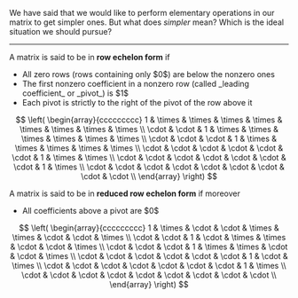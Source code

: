 We have said that we would like to perform elementary operations in our matrix to get simpler ones. But what does _simpler_ mean? Which is the ideal situation we should pursue?

---

A matrix is said to be in **row echelon form** if 

<ul>
<li>All zero rows (rows containing only $0$) are below the nonzero ones</li>
<li>The first nonzero coefficient in a nonzero row (called _leading coefficient_ or _pivot_) is $1$</li>
<li>Each pivot is strictly to the right of the pivot of the row above it</li>
</ul>

$$
\left(
\begin{array}{ccccccccc}
1      & \times & \times & \times & \times & \times & \times & \times & \times \\
\cdot  & \cdot  & 1      & \times & \times & \times & \times & \times & \times \\
\cdot  & \cdot  & \cdot  & 1      & \times & \times & \times & \times & \times \\
\cdot  & \cdot  & \cdot  & \cdot  & \cdot  & \cdot  & 1      & \times & \times \\
\cdot  & \cdot  & \cdot  & \cdot  & \cdot  & \cdot  & \cdot  & 1      & \times \\
\cdot  & \cdot  & \cdot  & \cdot  & \cdot  & \cdot  & \cdot  & \cdot  & \cdot  \\
\end{array}
\right)
$$

A matrix is said to be in **reduced row echelon form** if moreover

<ul>
<li>All coefficients above a pivot are $0$</li>
</ul>

$$
\left(
\begin{array}{ccccccccc}
 1      & \times & \cdot  & \cdot  & \times & \times & \cdot  & \cdot  & \times \\
 \cdot  & \cdot  & 1      & \cdot  & \times & \times & \cdot  & \cdot  & \times \\
 \cdot  & \cdot  & \cdot  & 1      & \times & \times & \cdot  & \cdot  & \times \\
 \cdot  & \cdot  & \cdot  & \cdot  & \cdot  & \cdot  & 1      & \cdot  & \times \\
 \cdot  & \cdot  & \cdot  & \cdot  & \cdot  & \cdot  & \cdot  & 1      & \times \\
 \cdot  & \cdot  & \cdot  & \cdot  & \cdot  & \cdot  & \cdot  & \cdot  & \cdot  \\
\end{array}
\right)
$$